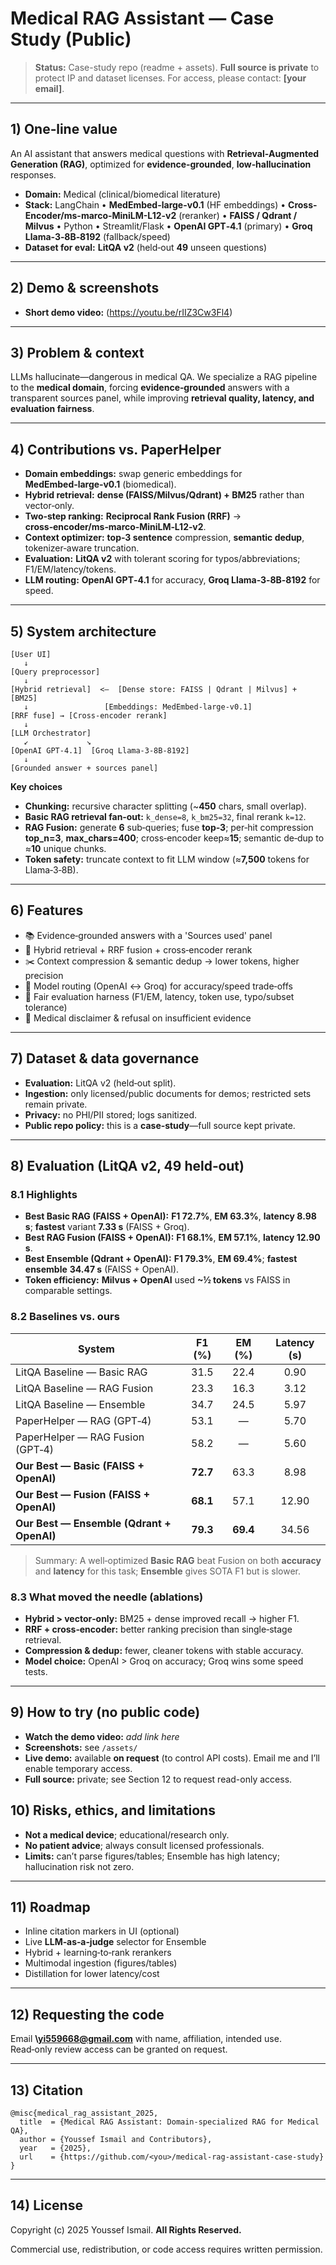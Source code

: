 # Medical RAG Assistant — Case Study (Public)

> **Status:** Case-study repo (readme + assets). **Full source is private** to protect IP and dataset licenses. For access, please contact: **\[your email]**.

---

## 1) One‑line value

An AI assistant that answers medical questions with **Retrieval‑Augmented Generation (RAG)**, optimized for **evidence‑grounded**, **low‑hallucination** responses.

* **Domain:** Medical (clinical/biomedical literature)
* **Stack:** LangChain • **MedEmbed-large-v0.1** (HF embeddings) • **Cross-Encoder/ms-marco-MiniLM-L12-v2** (reranker) • **FAISS / Qdrant / Milvus** • Python • Streamlit/Flask • **OpenAI GPT‑4.1** (primary) • **Groq Llama‑3‑8B‑8192** (fallback/speed)
* **Dataset for eval:** **LitQA v2** (held‑out **49** unseen questions)

---

## 2) Demo & screenshots

* **Short demo video:** (https://youtu.be/rIIZ3Cw3Fl4)



---

## 3) Problem & context

LLMs hallucinate—dangerous in medical QA. We specialize a RAG pipeline to the **medical domain**, forcing **evidence‑grounded** answers with a transparent sources panel, while improving **retrieval quality, latency, and evaluation fairness**.

---

## 4) Contributions vs. PaperHelper

* **Domain embeddings:** swap generic embeddings for **MedEmbed‑large‑v0.1** (biomedical).
* **Hybrid retrieval:** **dense (FAISS/Milvus/Qdrant) + BM25** rather than vector‑only.
* **Two‑step ranking:** **Reciprocal Rank Fusion (RRF)** → **cross‑encoder/ms‑marco‑MiniLM‑L12‑v2**.
* **Context optimizer:** **top‑3 sentence** compression, **semantic dedup**, tokenizer‑aware truncation.
* **Evaluation:** **LitQA v2** with tolerant scoring for typos/abbreviations; F1/EM/latency/tokens.
* **LLM routing:** **OpenAI GPT‑4.1** for accuracy, **Groq Llama‑3‑8B‑8192** for speed.

---

## 5) System architecture

```
[User UI]
   ↓
[Query preprocessor]
   ↓
[Hybrid retrieval]  <—  [Dense store: FAISS | Qdrant | Milvus] + [BM25]
   ↓                 [Embeddings: MedEmbed‑large‑v0.1]
[RRF fuse] → [Cross‑encoder rerank]
   ↓
[LLM Orchestrator]
   ↙             ↘
[OpenAI GPT‑4.1]  [Groq Llama‑3‑8B‑8192]
   ↓
[Grounded answer + sources panel]
```

**Key choices**

* **Chunking:** recursive character splitting (\~**450** chars, small overlap).
* **Basic RAG retrieval fan‑out:** `k_dense=8`, `k_bm25=32`, final rerank `k=12`.
* **RAG Fusion:** generate **6** sub‑queries; fuse **top‑3**; per‑hit compression **top\_n=3**, **max\_chars=400**; cross‑encoder keep≈**15**; semantic de‑dup to ≈**10** unique chunks.
* **Token safety:** truncate context to fit LLM window (≈**7,500** tokens for Llama‑3‑8B).

---

## 6) Features

* 📚 Evidence‑grounded answers with a 'Sources used' panel
* 🔎 Hybrid retrieval + RRF fusion + cross‑encoder rerank
* ✂️ Context compression & semantic dedup → lower tokens, higher precision
* 💬 Model routing (OpenAI ↔ Groq) for accuracy/speed trade‑offs
* 🧪 Fair evaluation harness (F1/EM, latency, token use, typo/subset tolerance)
* 🧯 Medical disclaimer & refusal on insufficient evidence

---

## 7) Dataset & data governance

* **Evaluation:** LitQA v2 (held‑out split).
* **Ingestion:** only licensed/public documents for demos; restricted sets remain private.
* **Privacy:** no PHI/PII stored; logs sanitized.
* **Public repo policy:** this is a **case‑study**—full source kept private.

---

## 8) Evaluation (LitQA v2, 49 held‑out)

### 8.1 Highlights

* **Best Basic RAG (FAISS + OpenAI):** **F1 72.7%**, **EM 63.3%**, **latency 8.98 s**; **fastest** variant **7.33 s** (FAISS + Groq).
* **Best RAG Fusion (FAISS + OpenAI):** **F1 68.1%**, **EM 57.1%**, **latency 12.90 s**.
* **Best Ensemble (Qdrant + OpenAI):** **F1 79.3%**, **EM 69.4%**; **fastest ensemble** **34.47 s** (FAISS + OpenAI).
* **Token efficiency:** **Milvus + OpenAI** used **\~½ tokens** vs FAISS in comparable settings.

### 8.2 Baselines vs. ours

| System                                    |  F1 (%)  |  EM (%)  | Latency (s) |
| ----------------------------------------- | :------: | :------: | :---------: |
| LitQA Baseline — Basic RAG                |   31.5   |   22.4   |     0.90    |
| LitQA Baseline — RAG Fusion               |   23.3   |   16.3   |     3.12    |
| LitQA Baseline — Ensemble                 |   34.7   |   24.5   |     5.97    |
| PaperHelper — RAG (GPT‑4)                 |   53.1   |     —    |     5.70    |
| PaperHelper — RAG Fusion (GPT‑4)          |   58.2   |     —    |     5.60    |
| **Our Best — Basic (FAISS + OpenAI)**     | **72.7** |   63.3   |     8.98    |
| **Our Best — Fusion (FAISS + OpenAI)**    | **68.1** |   57.1   |    12.90    |
| **Our Best — Ensemble (Qdrant + OpenAI)** | **79.3** | **69.4** |    34.56    |

> Summary: A well‑optimized **Basic RAG** beat Fusion on both **accuracy** and **latency** for this task; **Ensemble** gives SOTA F1 but is slower.

### 8.3 What moved the needle (ablations)

* **Hybrid > vector‑only:** BM25 + dense improved recall → higher F1.
* **RRF + cross‑encoder:** better ranking precision than single‑stage retrieval.
* **Compression & dedup:** fewer, cleaner tokens with stable accuracy.
* **Model choice:** OpenAI > Groq on accuracy; Groq wins some speed tests.

---

## 9) How to try (no public code)

* **Watch the demo video:** *add link here*
* **Screenshots:** see `/assets/`
* **Live demo:** available **on request** (to control API costs). Email me and I’ll enable temporary access.
* **Full source:** private; see Section 12 to request read-only access.

## 10) Risks, ethics, and limitations

* **Not a medical device**; educational/research only.
* **No patient advice**; always consult licensed professionals.
* **Limits:** can’t parse figures/tables; Ensemble has high latency; hallucination risk not zero.

---

## 11) Roadmap

* Inline citation markers in UI (optional)
* Live **LLM‑as‑a‑judge** selector for Ensemble
* Hybrid + learning‑to‑rank rerankers
* Multimodal ingestion (figures/tables)
* Distillation for lower latency/cost

---

## 12) Requesting the code

Email **\yi559668@gmail.com** with name, affiliation, intended use. Read‑only review access can be granted on request.

---

## 13) Citation

```
@misc{medical_rag_assistant_2025,
  title  = {Medical RAG Assistant: Domain‑specialized RAG for Medical QA},
  author = {Youssef Ismail and Contributors},
  year   = {2025},
  url    = {https://github.com/<you>/medical-rag-assistant-case-study}
}
```

---

## 14) License

Copyright (c) 2025 Youssef Ismail. **All Rights Reserved.**

Commercial use, redistribution, or code access requires written permission.
